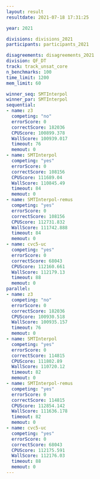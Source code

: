 ```yaml
---
layout: result
resultdate: 2021-07-18 17:31:25

year: 2021

divisions: divisions_2021
participants: participants_2021

disagreements: disagreements_2021
division: QF_DT
track: track_unsat_core
n_benchmarks: 100
time_limit: 1200
mem_limit: 60

winner_seq: SMTInterpol
winner_par: SMTInterpol
sequential:
- name: z3
  competing: "no"
  errorScore: 0
  correctScore: 182036
  CPUScore: 100899.378
  WallScore: 100939.017
  timeout: 76
  memout: 0
- name: SMTInterpol
  competing: "yes"
  errorScore: 0
  correctScore: 108156
  CPUScore: 111689.04
  WallScore: 110845.49
  timeout: 84
  memout: 0
- name: SMTInterpol-remus
  competing: "yes"
  errorScore: 0
  correctScore: 108156
  CPUScore: 112731.832
  WallScore: 111742.888
  timeout: 84
  memout: 0
- name: cvc5-uc
  competing: "yes"
  errorScore: 0
  correctScore: 68043
  CPUScore: 112160.661
  WallScore: 112179.13
  timeout: 88
  memout: 0
parallel:
- name: z3
  competing: "no"
  errorScore: 0
  correctScore: 182036
  CPUScore: 100930.518
  WallScore: 100935.157
  timeout: 76
  memout: 0
- name: SMTInterpol
  competing: "yes"
  errorScore: 0
  correctScore: 114815
  CPUScore: 111802.89
  WallScore: 110720.12
  timeout: 82
  memout: 0
- name: SMTInterpol-remus
  competing: "yes"
  errorScore: 0
  correctScore: 114815
  CPUScore: 112854.142
  WallScore: 111636.178
  timeout: 82
  memout: 0
- name: cvc5-uc
  competing: "yes"
  errorScore: 0
  correctScore: 68043
  CPUScore: 112175.591
  WallScore: 112176.03
  timeout: 88
  memout: 0
---
```

